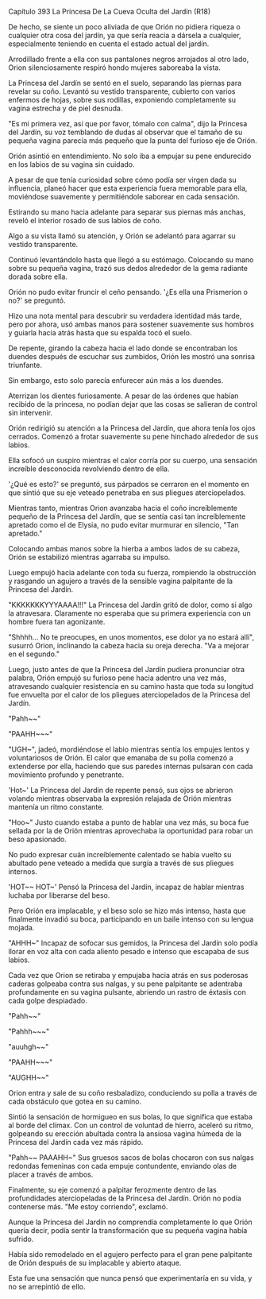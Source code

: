 
Capítulo 393 La Princesa De La Cueva Oculta del Jardín (R18)

De hecho, se siente un poco aliviada de que Orión no pidiera riqueza o cualquier otra cosa del jardín, ya que sería reacia a dársela a cualquier, especialmente teniendo en cuenta el estado actual del jardín.

Arrodillado frente a ella con sus pantalones negros arrojados al otro lado, Orion silenciosamente respiró hondo mujeres saboreaba la vista.

La Princesa del Jardín se sentó en el suelo, separando las piernas para revelar su coño. Levantó su vestido transparente, cubierto con varios enfermos de hojas, sobre sus rodillas, exponiendo completamente su vagina estrecha y de piel desnuda.

"Es mi primera vez, así que por favor, tómalo con calma", dijo la Princesa del Jardín, su voz temblando de dudas al observar que el tamaño de su pequeña vagina parecía más pequeño que la punta del furioso eje de Orión.

Orión asintió en entendimiento. No solo iba a empujar su pene endurecido en los labios de su vagina sin cuidado.

A pesar de que tenía curiosidad sobre cómo podía ser virgen dada su influencia, planeó hacer que esta experiencia fuera memorable para ella, moviéndose suavemente y permitiéndole saborear en cada sensación.

Estirando su mano hacia adelante para separar sus piernas más anchas, reveló el interior rosado de sus labios de coño.

Algo a su vista llamó su atención, y Orión se adelantó para agarrar su vestido transparente.

Continuó levantándolo hasta que llegó a su estómago. Colocando su mano sobre su pequeña vagina, trazó sus dedos alrededor de la gema radiante dorada sobre ella.

Orión no pudo evitar fruncir el ceño pensando. '¿Es ella una Prismerion o no?' se preguntó.

Hizo una nota mental para descubrir su verdadera identidad más tarde, pero por ahora, usó ambas manos para sostener suavemente sus hombros y guiarla hacia atrás hasta que su espalda tocó el suelo.

De repente, girando la cabeza hacia el lado donde se encontraban los duendes después de escuchar sus zumbidos, Orión les mostró una sonrisa triunfante.

Sin embargo, esto solo parecía enfurecer aún más a los duendes.

Aterrizan los dientes furiosamente. A pesar de las órdenes que habían recibido de la princesa, no podían dejar que las cosas se salieran de control sin intervenir.

Orión redirigió su atención a la Princesa del Jardín, que ahora tenía los ojos cerrados. Comenzó a frotar suavemente su pene hinchado alrededor de sus labios.

Ella sofocó un suspiro mientras el calor corría por su cuerpo, una sensación increíble desconocida revolviendo dentro de ella.

'¿Qué es esto?' se preguntó, sus párpados se cerraron en el momento en que sintió que su eje veteado penetraba en sus pliegues aterciopelados.

Mientras tanto, mientras Orion avanzaba hacia el coño increíblemente pequeño de la Princesa del Jardín, que se sentía casi tan increíblemente apretado como el de Elysia, no pudo evitar murmurar en silencio, "Tan apretado."

Colocando ambas manos sobre la hierba a ambos lados de su cabeza, Orión se estabilizó mientras agarraba su impulso.

Luego empujó hacia adelante con toda su fuerza, rompiendo la obstrucción y rasgando un agujero a través de la sensible vagina palpitante de la Princesa del Jardín.

"KKKKKKKYYYAAAA!!!" La Princesa del Jardín gritó de dolor, como si algo la atravesara. Claramente no esperaba que su primera experiencia con un hombre fuera tan agonizante.

"Shhhh... No te preocupes, en unos momentos, ese dolor ya no estará allí", susurró Orion, inclinando la cabeza hacia su oreja derecha. "Va a mejorar en el segundo."

Luego, justo antes de que la Princesa del Jardín pudiera pronunciar otra palabra, Orión empujó su furioso pene hacia adentro una vez más, atravesando cualquier resistencia en su camino hasta que toda su longitud fue envuelta por el calor de los pliegues aterciopelados de la Princesa del Jardín.

"Pahh~~"

"PAAHH~~~"

"UGH~", jadeó, mordiéndose el labio mientras sentía los empujes lentos y voluntariosos de Orión. El calor que emanaba de su polla comenzó a extenderse por ella, haciendo que sus paredes internas pulsaran con cada movimiento profundo y penetrante.

'Hot~' La Princesa del Jardín de repente pensó, sus ojos se abrieron volando mientras observaba la expresión relajada de Orión mientras mantenía un ritmo constante.

"Hoo~" Justo cuando estaba a punto de hablar una vez más, su boca fue sellada por la de Orión mientras aprovechaba la oportunidad para robar un beso apasionado.

No pudo expresar cuán increíblemente calentado se había vuelto su abultado pene veteado a medida que surgía a través de sus pliegues internos.

'HOT~~ HOT~' Pensó la Princesa del Jardín, incapaz de hablar mientras luchaba por liberarse del beso.

Pero Orión era implacable, y el beso solo se hizo más intenso, hasta que finalmente invadió su boca, participando en un baile intenso con su lengua mojada.

"AHHH~" Incapaz de sofocar sus gemidos, la Princesa del Jardín solo podía llorar en voz alta con cada aliento pesado e intenso que escapaba de sus labios.

Cada vez que Orion se retiraba y empujaba hacia atrás en sus poderosas caderas golpeaba contra sus nalgas, y su pene palpitante se adentraba profundamente en su vagina pulsante, abriendo un rastro de éxtasis con cada golpe despiadado.

"Pahh~~"

"Pahhh~~~"

"auuhgh~~"

"PAAHH~~~"

"AUGHH~~"

Orion entra y sale de su coño resbaladizo, conduciendo su polla a través de cada obstáculo que gotea en su camino.

Sintió la sensación de hormigueo en sus bolas, lo que significa que estaba al borde del clímax. Con un control de voluntad de hierro, aceleró su ritmo, golpeando su erección abultada contra la ansiosa vagina húmeda de la Princesa del Jardín cada vez más rápido.

"Pahh~~ PAAAHH~" Sus gruesos sacos de bolas chocaron con sus nalgas redondas femeninas con cada empuje contundente, enviando olas de placer a través de ambos.

Finalmente, su eje comenzó a palpitar ferozmente dentro de las profundidades aterciopeladas de la Princesa del Jardín. Orión no podía contenerse más. "Me estoy corriendo", exclamó.

Aunque la Princesa del Jardín no comprendía completamente lo que Orión quería decir, podía sentir la transformación que su pequeña vagina había sufrido.

Había sido remodelado en el agujero perfecto para el gran pene palpitante de Orión después de su implacable y abierto ataque.

Esta fue una sensación que nunca pensó que experimentaría en su vida, y no se arrepintió de ello.
